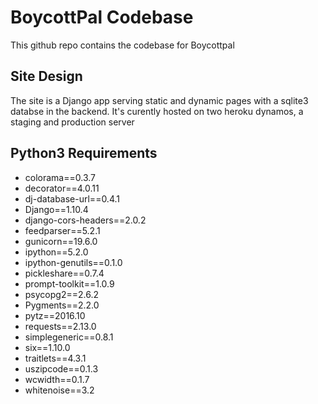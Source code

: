 # BoycottPal Codebase

This github repo contains the codebase for Boycottpal
## Site Design
The site is a Django app serving static and dynamic pages with a sqlite3 databse in the backend. It's curently hosted on two heroku dynamos, a staging and production server
## Python3 Requirements
* colorama==0.3.7
* decorator==4.0.11
* dj-database-url==0.4.1
* Django==1.10.4
* django-cors-headers==2.0.2
* feedparser==5.2.1
* gunicorn==19.6.0
* ipython==5.2.0
* ipython-genutils==0.1.0
* pickleshare==0.7.4
* prompt-toolkit==1.0.9
* psycopg2==2.6.2
* Pygments==2.2.0
* pytz==2016.10
* requests==2.13.0
* simplegeneric==0.8.1
* six==1.10.0
* traitlets==4.3.1
* uszipcode==0.1.3
* wcwidth==0.1.7
* whitenoise==3.2
